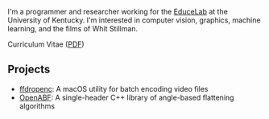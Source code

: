 I'm a programmer and researcher working for the [EduceLab](http://cs.uky.edu/dri) at the University of Kentucky. I'm interested in computer vision, graphics, machine learning, and the films of Whit Stillman.

Curriculum Vitae ([PDF](curriculum-vitae.pdf))

## Projects
- [ffdropenc](https://github.com/csparker247/ffdropenc): A macOS utility for batch encoding video files
- [OpenABF](https://gitlab.com/educelab/OpenABF): A single-header C++ library of angle-based flattening algorithms
